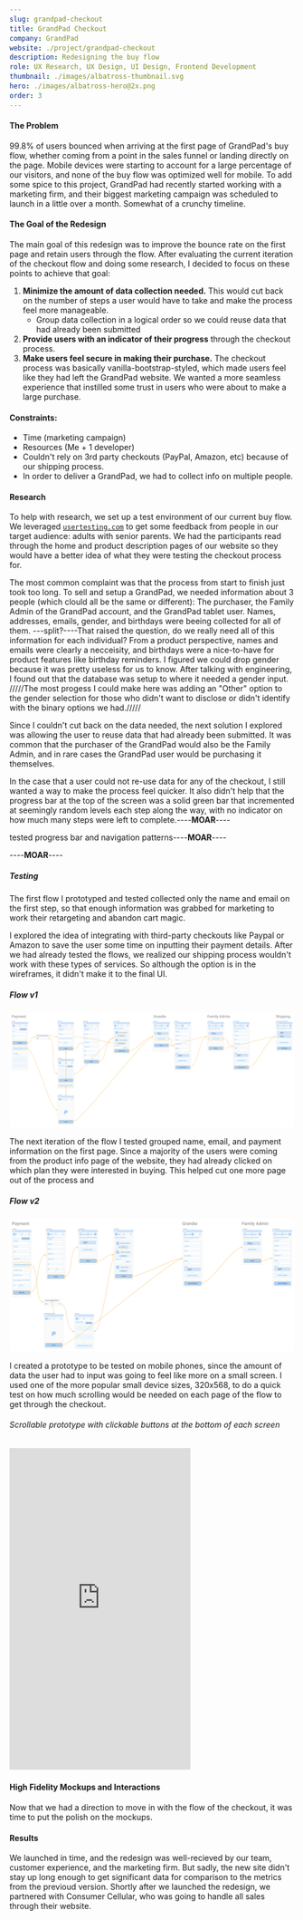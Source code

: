 ```yaml
---
slug: grandpad-checkout
title: GrandPad Checkout
company: GrandPad
website: ./project/grandpad-checkout
description: Redesigning the buy flow
role: UX Research, UX Design, UI Design, Frontend Development
thumbnail: ./images/albatross-thumbnail.svg
hero: ./images/albatross-hero@2x.png
order: 3
---
```


#### The Problem

99.8% of users bounced when arriving at the first page of GrandPad's buy flow, whether coming from a point in the sales funnel or landing directly on the page. Mobile devices were starting to account for a large percentage of our visitors, and none of the buy flow was optimized well for mobile. To add some spice to this project, GrandPad had recently started working with a marketing firm, and their biggest marketing campaign was scheduled to launch in a little over a month. Somewhat of a crunchy timeline.


#### The Goal of the Redesign

The main goal of this redesign was to improve the bounce rate on the first page and retain users through the flow. After evaluating the current iteration of the checkout flow and doing some research, I decided to focus on these points to achieve that goal:

1. **Minimize the amount of data collection needed.** 
   This would cut back on the number of steps a user would have to take and make the process feel more manageable.
    - Group data collection in a logical order so we could reuse data that had already been submitted
2. **Provide users with an indicator of their progress** through the checkout process.
3.  **Make users feel secure in making their purchase.** The checkout process was basically vanilla-bootstrap-styled, which made users feel like they had left the GrandPad website. We wanted a more seamless experience that instilled some trust in users who were about to make a large purchase.

#### Constraints:

- Time (marketing campaign)
- Resources (Me + 1 developer)
- Couldn't rely on 3rd party checkouts (PayPal, Amazon, etc) because of our shipping process.
- In order to deliver a GrandPad, we had to collect info on multiple people.

#### Research

To help with research, we set up a test environment of our current buy flow. We leveraged [`usertesting.com`](http://usertesting.com) to get some feedback from people in our target audience: adults with senior parents. We had the participants read through the home and product description pages of our website so they would have a better idea of what they were testing the checkout process for.

The most common complaint was that the process from start to finish just took too long. To sell and setup a GrandPad, we needed information about 3 people (which clould all be the same or different): The purchaser, the Family Admin of the GrandPad account, and the GrandPad tablet user. Names, addresses, emails, gender, and birthdays were beeing collected for all of them. ---split?----That raised the question, do we really need all of this information for each individual? From a product perspective, names and emails were clearly a necceisity, and birthdays were a nice-to-have for product features like birthday reminders. I figured we could drop gender because it was pretty useless for us to know. After talking with engineering, I found out that the database was setup to where it needed a gender input. /////The most progess I could make here was adding an "Other" option to the gender selection for those who didn't want to disclose or didn't identify with the binary options we had.///// 



Since I couldn't cut back on the data needed, the next solution I explored was allowing the user to reuse data that had already been submitted. It was common that the purchaser of the GrandPad would also be the Family Admin, and in rare cases the GrandPad user would be purchasing it themselves.



In the case that a user could not re-use data for any of the checkout, I still wanted a way to make the process feel quicker. It also didn't help that the progress bar at the top of the screen was a solid green bar that incremented at seemingly random levels each step along the way, with no indicator on how much many steps were left to complete.----**MOAR**----

tested progress bar and navigation patterns----**MOAR**----

----**MOAR**----



##### Testing
The first flow I prototyped and tested collected only the name and email on the first step, so that enough information was grabbed for marketing to work their retargeting and abandon cart magic.

I explored the idea of integrating with third-party checkouts like Paypal or Amazon to save the user some time on inputting their payment details. After we had already tested the flows, we realized our shipping process wouldn't work with these types of services. So although the option is in the wireframes, it didn't make it to the final UI.


##### Flow v1
![case study flow v1](./images/case-study-flow-v1.png)

The next iteration of the flow I tested grouped name, email, and payment information on the first page. Since a majority of the users were coming from the product info page of the website, they had already clicked on which plan they were interested in buying. This helped cut one more page out of the process and 
##### Flow v2
![case study flow v1](./images/case-study-flow-v2.png)

I created a prototype to be tested on mobile phones, since the amount of data the user had to input was going to feel like more on a small screen. I used one of the more popular small device sizes, 320x568, to do a quick test on how much scrolling would be needed on each page of the flow to get through the checkout.

###### Scrollable prototype with clickable buttons at the bottom of each screen
<iframe src="https://albatross-wireframe-screenonly.jamesjlyons.now.sh" width="320" height="568" frameborder="0"></iframe>


#### High Fidelity Mockups and Interactions
Now that we had a direction to move in with the flow of the checkout, it was time to put the polish on the mockups. 


#### Results
We launched in time, and the redesign was well-recieved by our team, customer experience, and the marketing firm.
But sadly, the new site didn't stay up long enough to get significant data for comparison to the metrics from the previoud version. Shortly after we launched the redesign, we partnered with Consumer Cellular, who was going to handle all sales through their website.